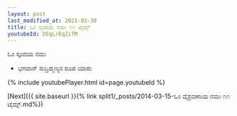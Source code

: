 ```yaml
---
layout: post
last_modified_at: 2021-03-30
title: ಓಂ ಸ್ಕಂದಯ ನಮಃ ೧೧ ಟೈಮ್ಸ್
youtubeId: DEqLrEqZiTM
---
```

 
 
 ಓಂ ಸ್ಕಂದಯ ನಮಃ  
 
 -  ಭಗವಾನ್ ಸುಬ್ರಹ್ಮಣ್ಯನ ರೂಪ ಯಾರು 
 
  
 
  
 
 
 
 
 
 


{% include youtubePlayer.html id=page.youtubeId %}
 
[Next]({{ site.baseurl }}{% link  split1/_posts/2014-03-15-ಓಂ ವೈಶ್ರವಣಾಯ ನಮಃ ೧೧ ಟೈಮ್ಸ್.md%})
 
